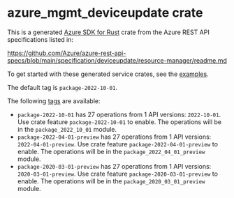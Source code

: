 # azure_mgmt_deviceupdate crate

This is a generated [Azure SDK for Rust](https://github.com/Azure/azure-sdk-for-rust) crate from the Azure REST API specifications listed in:

https://github.com/Azure/azure-rest-api-specs/blob/main/specification/deviceupdate/resource-manager/readme.md

To get started with these generated service crates, see the [examples](https://github.com/Azure/azure-sdk-for-rust/blob/main/services/README.md#examples).

The default tag is `package-2022-10-01`.

The following [tags](https://github.com/Azure/azure-sdk-for-rust/blob/main/services/tags.md) are available:

- `package-2022-10-01` has 27 operations from 1 API versions: `2022-10-01`. Use crate feature `package-2022-10-01` to enable. The operations will be in the `package_2022_10_01` module.
- `package-2022-04-01-preview` has 27 operations from 1 API versions: `2022-04-01-preview`. Use crate feature `package-2022-04-01-preview` to enable. The operations will be in the `package_2022_04_01_preview` module.
- `package-2020-03-01-preview` has 27 operations from 1 API versions: `2020-03-01-preview`. Use crate feature `package-2020-03-01-preview` to enable. The operations will be in the `package_2020_03_01_preview` module.